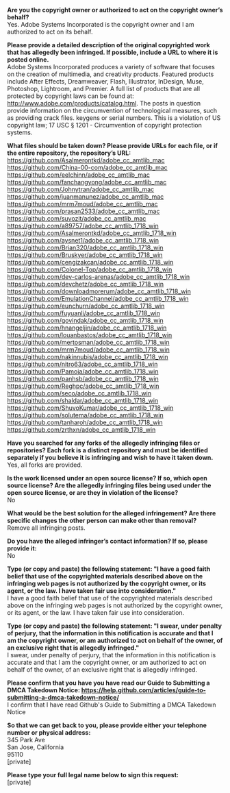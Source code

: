 **Are you the copyright owner or authorized to act on the copyright owner’s behalf?**  
Yes. Adobe Systems Incorporated is the copyright owner and I am authorized to act on its behalf.

**Please provide a detailed description of the original copyrighted work that has allegedly been infringed. If possible, include a URL to where it is posted online.**  
Adobe Systems Incorporated produces a variety of software that focuses on the creation of multimedia, and creativity products. Featured products include After Effects, Dreamweaver, Flash, Illustrator, InDesign, Muse, Photoshop, Lightroom, and Premier. A full list of products that are all protected by copyright laws can be found at: http://www.adobe.com/products/catalog.html. The posts in question provide information on the circumvention of technological measures, such as providing crack files. keygens or serial numbers. This is a violation of US copyright law; 17 USC § 1201 - Circumvention of copyright protection systems.

**What files should be taken down? Please provide URLs for each file, or if the entire repository, the repository’s URL:**  
https://github.com/Asalmerontkd/adobe_cc_amtlib_mac  
https://github.com/China-00-com/adobe_cc_amtlib_mac  
https://github.com/eelchinn/adobe_cc_amtlib_mac  
https://github.com/fanchangyong/adobe_cc_amtlib_mac  
https://github.com/Johnytran/adobe_cc_amtlib_mac  
https://github.com/juanmanunez/adobe_cc_amtlib_mac  
https://github.com/mrm7moud/adobe_cc_amtlib_mac  
https://github.com/prasan2533/adobe_cc_amtlib_mac  
https://github.com/suvozit/adobe_cc_amtlib_mac  
https://github.com/a89757/adobe_cc_amtlib_1718_win  
https://github.com/Asalmerontkd/adobe_cc_amtlib_1718_win  
https://github.com/aysnet1/adobe_cc_amtlib_1718_win  
https://github.com/Brian320/adobe_cc_amtlib_1718_win  
https://github.com/Bruskyer/adobe_cc_amtlib_1718_win  
https://github.com/cengizakcan/adobe_cc_amtlib_1718_win  
https://github.com/Colonel-Top/adobe_cc_amtlib_1718_win  
https://github.com/dev-carlos-arenas/adobe_cc_amtlib_1718_win  
https://github.com/devchetz/adobe_cc_amtlib_1718_win  
https://github.com/downloadmorerum/adobe_cc_amtlib_1718_win  
https://github.com/EmulationChannel/adobe_cc_amtlib_1718_win  
https://github.com/eunchurn/adobe_cc_amtlib_1718_win  
https://github.com/fuyuanli/adobe_cc_amtlib_1718_win  
https://github.com/govindak/adobe_cc_amtlib_1718_win  
https://github.com/hnangeljin/adobe_cc_amtlib_1718_win  
https://github.com/louanbastos/adobe_cc_amtlib_1718_win  
https://github.com/mertosman/adobe_cc_amtlib_1718_win  
https://github.com/mrm7moud/adobe_cc_amtlib_1718_win  
https://github.com/nakinnubis/adobe_cc_amtlib_1718_win  
https://github.com/nitro63/adobe_cc_amtlib_1718_win  
https://github.com/Pamoja/adobe_cc_amtlib_1718_win  
https://github.com/panhsb/adobe_cc_amtlib_1718_win  
https://github.com/Reghpc/adobe_cc_amtlib_1718_win  
https://github.com/seco/adobe_cc_amtlib_1718_win  
https://github.com/shaldar/adobe_cc_amtlib_1718_win  
https://github.com/ShuvoKumar/adobe_cc_amtlib_1718_win  
https://github.com/solutema/adobe_cc_amtlib_1718_win  
https://github.com/tanharoh/adobe_cc_amtlib_1718_win  
https://github.com/zrthxn/adobe_cc_amtlib_1718_win

**Have you searched for any forks of the allegedly infringing files or repositories? Each fork is a distinct repository and must be identified separately if you believe it is infringing and wish to have it taken down.**  
Yes, all forks are provided.

**Is the work licensed under an open source license? If so, which open source license? Are the allegedly infringing files being used under the open source license, or are they in violation of the license?**  
No

**What would be the best solution for the alleged infringement? Are there specific changes the other person can make other than removal?**  
Remove all infringing posts.

**Do you have the alleged infringer’s contact information? If so, please provide it:**  
No

**Type (or copy and paste) the following statement: "I have a good faith belief that use of the copyrighted materials described above on the infringing web pages is not authorized by the copyright owner, or its agent, or the law. I have taken fair use into consideration."**  
I have a good faith belief that use of the copyrighted materials described above on the infringing web pages is not authorized by the copyright owner, or its agent, or the law. I have taken fair use into consideration.

**Type (or copy and paste) the following statement: "I swear, under penalty of perjury, that the information in this notification is accurate and that I am the copyright owner, or am authorized to act on behalf of the owner, of an exclusive right that is allegedly infringed."**  
I swear, under penalty of perjury, that the information in this notification is accurate and that I am the copyright owner, or am authorized to act on behalf of the owner, of an exclusive right that is allegedly infringed.

**Please confirm that you have you have read our Guide to Submitting a DMCA Takedown Notice: https://help.github.com/articles/guide-to-submitting-a-dmca-takedown-notice/**  
I confirm that I have read Github's Guide to Submitting a DMCA Takedown Notice

**So that we can get back to you, please provide either your telephone number or physical address:**  
345 Park Ave  
San Jose, California  
95110  
[private]

**Please type your full legal name below to sign this request:**  
[private]
